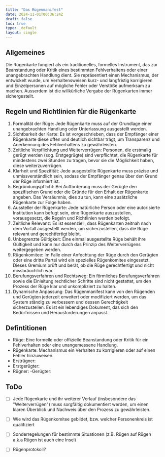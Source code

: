 ```yaml
---
title: "Das Rügenmanifest"
date: 2024-11-01T00:36:24Z
draft: false
toc: true
type: _default
layout: single
---
```


## Allgemeines
Die Rügenkarte fungiert als ein traditionelles, formelles Instrument, das zur Beanstandung oder Kritik eines bestimmten Fehlverhaltens oder einer unangebrachten Handlung dient. Sie repräsentiert einen Mechanismus, der entwickelt wurde, um Verhaltensweisen kurz- und langfristig korrigieren und Einzelpersonen auf mögliche Fehler oder Verstöße aufmerksam zu machen. Ausserdem ist die willkürliche Vergabe der Rügenkarten immer sichergestellt.
 
## Regeln und Richtlinien für die Rügenkarte
 
1. Formalität der Rüge: Jede Rügenkarte muss auf der Grundlage einer unangebrachten Handlung oder Unterlassung ausgestellt werden.
1. Sichtbarkeit der Karte: Es ist vorgeschrieben, dass der Empfänger einer Rügenkarte diese offen und deutlich sichtbar trägt, um Transparenz und Anerkennung des Fehlverhaltens zu gewährleisten.
1. Zeitliche Verpflichtung und Weiterverrügen: Personen, die erstmalig gerügt werden (sog. Erstgegrügte) sind verpflichtet, die Rügenkarte für mindestens zwei Stunden zu tragen, bevor sie die Möglichkeit haben, diese weiterzuverrügen.
1. Klarheit und Spezifität: Jede ausgestellte Rügenkarte muss präzise und unmissverständlich sein, sodass der Empfänger genau über den Grund der Rüge informiert ist.
1. Begründungspflicht: Bei Aufforderung muss der Gerügte den spezifischen Grund oder die Gründe für den Erhalt der Rügenkarte angeben. Das Versäumnis, dies zu tun, kann eine zusätzliche Rügenkarte zur Folge haben.
1. Aussteller der Rügenkarte: Jede natürliche Person oder eine autorisierte Institution kann befugt sein, eine Rügenkarte auszustellen, vorausgesetzt, die Regeln und Richtlinien werden befolgt.
1. Zeitliche Relevanz: Es ist essenziell, dass Rügenkarten zeitnah nach dem Vorfall ausgestellt werden, um sicherzustellen, dass die Rüge relevant und gerechtfertigt bleibt.
1. Unbegrenzte Gültigkeit: Eine einmal ausgestellte Rüge behält ihre Gültigkeit und kann nur durch das Prinzip des Weiterverrügens weitergegeben werden.
1. Rügenkomitee: Im Falle einer Anfechtung der Rüge durch den Gerügten oder eine dritte Partei wird ein spezielles Rügenkomitee eingesetzt. Dieses Gremium prüft und berät, ob die Rüge gerechtfertigt und nicht missbräuchlich war.
1. Berufungsverfahren und Rechtsweg: Ein förmliches Berufungsverfahren sowie die Einleitung rechtlicher Schritte sind nicht gestattet, um den Prozess der Rüge klar und unkompliziert zu halten.
1. Dynamische Anpassung: Das Rügenmanifest kann von den Rügenden und Gerügten jederzeit erweitert oder modifiziert werden, um das System ständig zu verbessern und dessen Gerechtigkeit sicherzustellen. Es ist ein lebendiges Dokument, das sich den Bedürfnissen und Herausforderungen anpasst.


## Defintitionen
 
- Rüge: Eine formelle oder offizielle Beanstandung oder Kritik für ein Fehlverhalten oder eine unangemessene Handlung.
- Rügenkarte: Mechanismus ein Verhalten zu korrigieren oder auf einen Fehler hinzuweisen.
- Erstrügner:
- Erstgerügter:
- Rügner:
-Gerügter: 

 
## ToDo
 
- [ ] Jede Rügenkarte und ihr weiterer Verlauf (insbesondere das "Weiterverrügen") muss sorgfältig <hier> dokumentiert werden, um einen klaren Überblick und Nachweis über den Prozess zu gewährleisten.
- [ ] Wie wird das Rügenkomitee gebildet, bzw. welcher Personenkreis ist qualifiziert
- [ ] Sonderregelungen für bestimmte Situationen (z.B. Rügen auf Rügen a.k.a Rügen ist auch eine Insel)
- [ ] Rügenprotokoll?

 